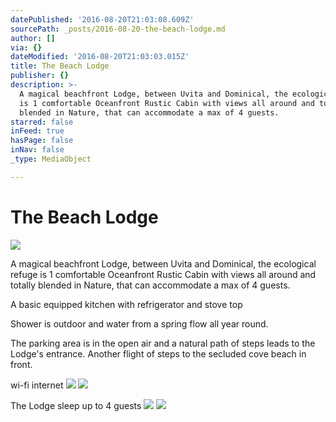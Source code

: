 ```yaml
---
datePublished: '2016-08-20T21:03:08.609Z'
sourcePath: _posts/2016-08-20-the-beach-lodge.md
author: []
via: {}
dateModified: '2016-08-20T21:03:03.015Z'
title: The Beach Lodge
publisher: {}
description: >-
  A magical beachfront Lodge, between Uvita and Dominical, the ecological refuge
  is 1 comfortable Oceanfront Rustic Cabin with views all around and totally
  blended in Nature, that can accommodate a max of 4 guests.
starred: false
inFeed: true
hasPage: false
inNav: false
_type: MediaObject

---
```

# The Beach Lodge
![](https://the-grid-user-content.s3-us-west-2.amazonaws.com/2ebd312f-0167-43dd-907c-26b481d0b8f4.jpg)

A magical beachfront Lodge, between Uvita and Dominical, the ecological refuge is 1 comfortable Oceanfront Rustic Cabin with views all around and totally blended in Nature, that can accommodate a max of 4 guests.

A basic equipped kitchen with refrigerator and stove top

Shower is outdoor and water from a spring flow all year round.

The parking area is in the open air and a natural path of steps leads to the Lodge's entrance. Another flight of steps to the secluded cove beach in front.

wi-fi internet
![](https://the-grid-user-content.s3-us-west-2.amazonaws.com/34dd5bbb-fb14-416a-a1a1-5b7e27d8905c.jpg)
![](https://the-grid-user-content.s3-us-west-2.amazonaws.com/73f089d7-fd5f-43d9-8d54-687c692d3771.jpg)

The Lodge sleep up to 4 guests
![](https://the-grid-user-content.s3-us-west-2.amazonaws.com/a2b01fe3-e21c-4b37-96f5-66059ad0b617.jpg)
![](https://the-grid-user-content.s3-us-west-2.amazonaws.com/f35c0ff8-06c4-4b90-847d-79d192339a36.jpg)